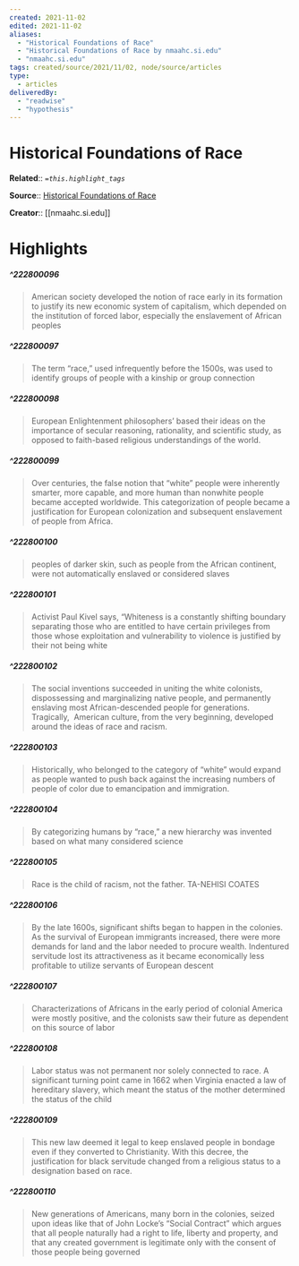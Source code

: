 ```yaml
---
created: 2021-11-02
edited: 2021-11-02
aliases:
  - "Historical Foundations of Race"
  - "Historical Foundations of Race by nmaahc.si.edu"
  - "nmaahc.si.edu"
tags: created/source/2021/11/02, node/source/articles
type:
  - articles
deliveredBy:
  - "readwise"
  - "hypothesis"
---
```

# Historical Foundations of Race

**Related**:: 
*`=this.highlight_tags`*

**Source**:: [Historical Foundations of Race](https://nmaahc.si.edu/learn/talking-about-race/topics/historical-foundations-race)

**Creator**:: [[nmaahc.si.edu]]

# Highlights
##### ^222800096
  
> American society developed the notion of race early in its formation to justify its new economic system of capitalism, which depended on the institution of forced labor, especially the enslavement of African peoples 

##### ^222800097
  
> The term “race,” used infrequently before the 1500s, was used to identify groups of people with a kinship or group connection 

##### ^222800098
  
> European Enlightenment philosophers’ based their ideas on the importance of secular reasoning, rationality, and scientific study, as opposed to faith-based religious understandings of the world. 

##### ^222800099
  
> Over centuries, the false notion that “white” people were inherently smarter, more capable, and more human than nonwhite people became accepted worldwide. This categorization of people became a justification for European colonization and subsequent enslavement of people from Africa. 

##### ^222800100
  
> peoples of darker skin, such as people from the African continent, were not automatically enslaved or considered slaves 

##### ^222800101
  
> Activist Paul Kivel says, “Whiteness is a constantly shifting boundary separating those who are entitled to have certain privileges from those whose exploitation and vulnerability to violence is justified by their not being white 

##### ^222800102
  
> The social inventions succeeded in uniting the white colonists, dispossessing and marginalizing native people, and permanently enslaving most African-descended people for generations. Tragically,  American culture, from the very beginning, developed around the ideas of race and racism. 

##### ^222800103
  
> Historically, who belonged to the category of “white” would expand as people wanted to push back against the increasing numbers of people of color due to emancipation and immigration. 

##### ^222800104
  
> By categorizing humans by “race,” a new hierarchy was invented based on what many considered science 

##### ^222800105
  
> Race is the child of racism, not the father.
> TA-NEHISI COATES 

##### ^222800106
  
> By the late 1600s, significant shifts began to happen in the colonies. As the survival of European immigrants increased, there were more demands for land and the labor needed to procure wealth. Indentured servitude lost its attractiveness as it became economically less profitable to utilize servants of European descent 

##### ^222800107
  
> Characterizations of Africans in the early period of colonial America were mostly positive, and the colonists saw their future as dependent on this source of labor 

##### ^222800108
  
> Labor status was not permanent nor solely connected to race. A significant turning point came in 1662 when Virginia enacted a law of hereditary slavery, which meant the status of the mother determined the status of the child 

##### ^222800109
  
> This new law deemed it legal to keep enslaved people in bondage even if they converted to Christianity. With this decree, the justification for black servitude changed from a religious status to a designation based on race. 

##### ^222800110
  
> New generations of Americans, many born in the colonies, seized upon ideas like that of John Locke’s “Social Contract” which argues that all people naturally had a right to life, liberty and property, and that any created government is legitimate only with the consent of those people being governed 

